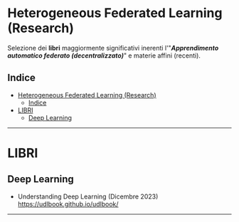 # Heterogeneous Federated Learning (Research)
Selezione dei **libri** maggiormente significativi inerenti l'"_**Apprendimento automatico federato (decentralizzato)**_" e materie affini (recenti).
 
## Indice
- [Heterogeneous Federated Learning (Research)](#heterogeneous-federated-learning-research)
  - [Indice](#indice)
- [LIBRI](#libri)
  - [Deep Learning](#deep-learning)

 

-------------


# LIBRI    

##  Deep Learning    

* Understanding Deep Learning (Dicembre 2023)   
https://udlbook.github.io/udlbook/       


---------------------